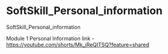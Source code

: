 # SoftSkill_Personal_information
SoftSkill_Personal_information


Module 1 Personal Information link - https://youtube.com/shorts/Mk_iReQITSQ?feature=shared
